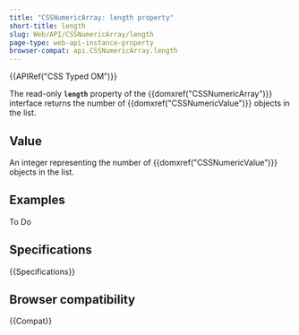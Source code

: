 ```yaml
---
title: "CSSNumericArray: length property"
short-title: length
slug: Web/API/CSSNumericArray/length
page-type: web-api-instance-property
browser-compat: api.CSSNumericArray.length
---
```


{{APIRef("CSS Typed OM")}}

The read-only **`length`** property of the
{{domxref("CSSNumericArray")}} interface returns the number of
{{domxref("CSSNumericValue")}} objects in the list.

## Value

An integer representing the number of {{domxref("CSSNumericValue")}} objects in the
list.

## Examples

To Do

## Specifications

{{Specifications}}

## Browser compatibility

{{Compat}}
